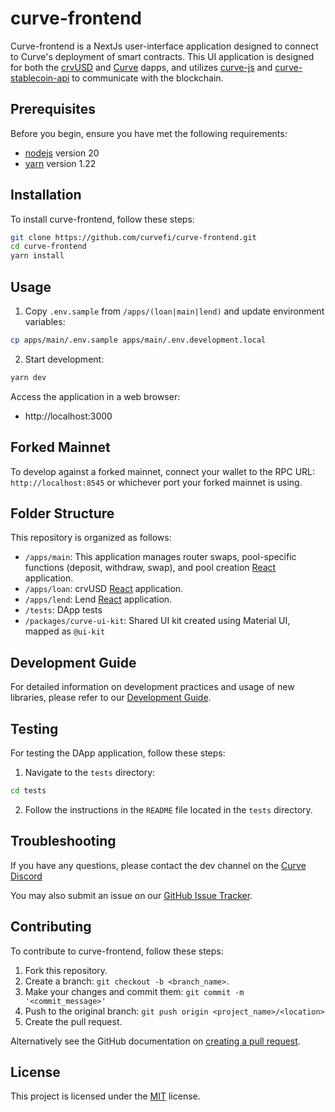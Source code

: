# curve-frontend

Curve-frontend is a NextJs user-interface application designed to connect to Curve's deployment of smart contracts. This UI application is designed for both the [crvUSD](https://crvusd-curve.fi) and [Curve](https://curve.fi) dapps, and utilizes [curve-js](https://github.com/curvefi/curve-js) and [curve-stablecoin-api](https://github.com/curvefi/curve-stablecoin-js) to communicate with the blockchain.

## Prerequisites

Before you begin, ensure you have met the following requirements:

- [nodejs](https://nodejs.org/) version 20
- [yarn](https://yarnpkg.com/) version 1.22

## Installation

To install curve-frontend, follow these steps:

```bash
git clone https://github.com/curvefi/curve-frontend.git
cd curve-frontend
yarn install
```

## Usage

1. Copy `.env.sample` from `/apps/(loan|main|lend)` and update environment variables:

```bash
cp apps/main/.env.sample apps/main/.env.development.local
```

2. Start development:

```bash
yarn dev
```

Access the application in a web browser:

- http://localhost:3000

## Forked Mainnet

To develop against a forked mainnet, connect your wallet to the RPC URL: `http://localhost:8545` or whichever port your forked mainnet is using.

## Folder Structure

This repository is organized as follows:

- `/apps/main`: This application manages router swaps, pool-specific functions (deposit, withdraw, swap), and pool creation [React](https://react.dev/) application.
- `/apps/loan`: crvUSD [React](https://react.dev/) application.
- `/apps/lend`: Lend [React](https://react.dev/) application.
- `/tests`: DApp tests
- `/packages/curve-ui-kit`: Shared UI kit created using Material UI, mapped as `@ui-kit`

## Development Guide

For detailed information on development practices and usage of new libraries, please refer to our [Development Guide](./DEVELOPMENT_GUIDE.md).

## Testing

For testing the DApp application, follow these steps:

1. Navigate to the `tests` directory:

```bash
cd tests
```

2. Follow the instructions in the `README` file located in the `tests` directory.

## Troubleshooting

If you have any questions, please contact the dev channel on the [Curve Discord](https://discord.gg/sGDwYnb6W9)

You may also submit an issue on our [GitHub Issue Tracker](https://github.com/curvefi/curve-frontend/issues).

## Contributing

To contribute to curve-frontend, follow these steps:

1. Fork this repository.
2. Create a branch: `git checkout -b <branch_name>`.
3. Make your changes and commit them: `git commit -m '<commit_message>'`
4. Push to the original branch: `git push origin <project_name>/<location>`
5. Create the pull request.

Alternatively see the GitHub documentation on [creating a pull request](https://help.github.com/en/github/collaborating-with-issues-and-pull-requests/creating-a-pull-request).

## License

This project is licensed under the [MIT](LICENSE) license.
